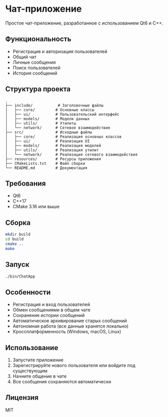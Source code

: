 # Чат-приложение

Простое чат-приложение, разработанное с использованием Qt6 и C++.

## Функциональность

- Регистрация и авторизация пользователей
- Общий чат
- Личные сообщения
- Поиск пользователей
- История сообщений

## Структура проекта

```
.
├── include/           # Заголовочные файлы
│   ├── core/         # Основные классы
│   ├── ui/           # Пользовательский интерфейс
│   ├── models/       # Модели данных
│   ├── utils/        # Утилиты
│   └── network/      # Сетевое взаимодействие
├── src/              # Исходные файлы
│   ├── core/         # Реализация основных классов
│   ├── ui/           # Реализация UI
│   ├── models/       # Реализация моделей
│   ├── utils/        # Реализация утилит
│   └── network/      # Реализация сетевого взаимодействия
├── resources/        # Ресурсы приложения
├── CMakeLists.txt    # Файл сборки
└── README.md         # Документация
```

## Требования

- Qt6
- C++17
- CMake 3.16 или выше

## Сборка

```bash
mkdir build
cd build
cmake ..
make
```

## Запуск

```bash
./bin/ChatApp
```

## Особенности

- Регистрация и вход пользователей
- Обмен сообщениями в общем чате
- Сохранение истории сообщений
- Автоматическое архивирование старых сообщений
- Автономная работа (все данные хранятся локально)
- Кроссплатформенность (Windows, macOS, Linux)

## Использование

1. Запустите приложение
2. Зарегистрируйте нового пользователя или войдите под существующим
3. Начните общение в чате
4. Все сообщения сохраняются автоматически

## Лицензия

MIT 